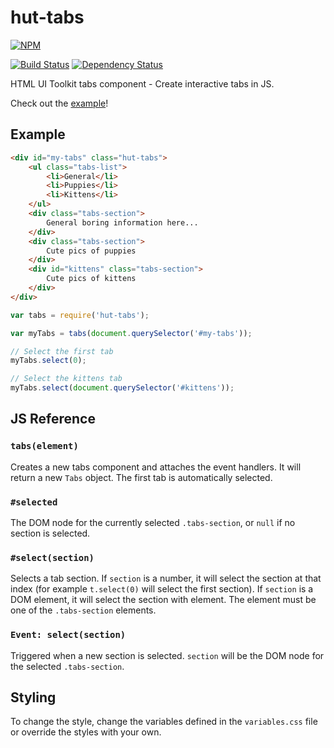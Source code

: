 # hut-tabs

[![NPM](https://nodei.co/npm/hut-tabs.png?compact=true)](https://nodei.co/npm/hut-tabs/)

[![Build Status](https://drone.io/github.com/conradz/hut-tabs/status.png)](https://drone.io/github.com/conradz/hut-tabs/latest)
[![Dependency Status](https://gemnasium.com/conradz/hut-tabs.png)](https://gemnasium.com/conradz/hut-tabs)

HTML UI Toolkit tabs component - Create interactive tabs in JS.

Check out the [example](http://conradz.github.io/hut-tabs/)!

## Example

```html
<div id="my-tabs" class="hut-tabs">
    <ul class="tabs-list">
        <li>General</li>
        <li>Puppies</li>
        <li>Kittens</li>
    </ul>
    <div class="tabs-section">
        General boring information here...
    </div>
    <div class="tabs-section">
        Cute pics of puppies
    </div>
    <div id="kittens" class="tabs-section">
        Cute pics of kittens
    </div>
</div>
```

```js
var tabs = require('hut-tabs');

var myTabs = tabs(document.querySelector('#my-tabs'));

// Select the first tab
myTabs.select(0);

// Select the kittens tab
myTabs.select(document.querySelector('#kittens'));
```

## JS Reference

### `tabs(element)`

Creates a new tabs component and attaches the event handlers. It will return a
new `Tabs` object. The first tab is automatically selected.

### `#selected`

The DOM node for the currently selected `.tabs-section`, or `null` if no
section is selected.

### `#select(section)`

Selects a tab section. If `section` is a number, it will select the section at
that index (for example `t.select(0)` will select the first section). If
`section` is a DOM element, it will select the section with element. The
element must be one of the `.tabs-section` elements.

### `Event: select(section)`

Triggered when a new section is selected. `section` will be the DOM node for
the selected `.tabs-section`.

## Styling

To change the style, change the variables defined in the `variables.css` file or
override the styles with your own.
